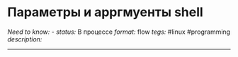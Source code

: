 # Параметры и арргмуенты shell
*Need to know:* -
*status:* В процессе
*format:* flow
*tegs:* #linux #programming
*description:*

---